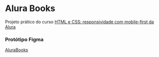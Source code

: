 # Alura Books
Projeto prático do curso [HTML e CSS: responsividade com mobile-first da Alura](https://cursos.alura.com.br/course/html-css-responsividade-mobile-first/)

### Protótipo Figma
[AluraBooks](https://www.figma.com/file/sSMbIqKaGBd66Y8roxTk2p/AluraBooks)
